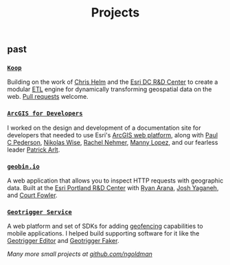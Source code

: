 <header class="colophon">

# Projects

</header>

## past

### [`Koop`](http://koopjs.github.io/)

Building on the work of [Chris Helm](https://github.com/chelm) and the [Esri DC R&D Center](http://dc.esri.com/) to create a modular [ETL](http://en.wikipedia.org/wiki/Extract,_transform,_load) engine for dynamically transforming geospatial data on the web. [Pull requests](http://readwrite.com/2014/07/02/github-pull-request-etiquette) welcome.

### [`ArcGIS for Developers`](https://developers.arcgis.com)

I worked on the design and development of a documentation site for developers that needed to use Esri's [ArcGIS web platform](http://www.arcgis.com/features/), along with [Paul C Pederson](http://ppaulcpederson.com), [Nikolas Wise](http://nikolas.io/), [Rachel Nehmer](https://github.com/kneemer), [Manny Lopez](https://twitter.com/himannylopez), and our fearless leader [Patrick Arlt](https://github.com/patrickarlt/).

### [`geobin.io`](http://geobin.io)

A web application that allows you to inspect HTTP requests with geographic data. Built at the [Esri Portland R&D Center](http://pdx.esri.com) with [Ryan Arana](https://github.com/aranasaurus), [Josh Yaganeh](https://github.com/jyaganeh), and [Court Fowler](https://github.com/courtf).

### [`Geotrigger Service`](https://developers.arcgis.com/en/features/geotrigger-service/)

A web platform and set of SDKs for adding [geofencing](http://en.wikipedia.org/wiki/Geo-fence) capabilities to mobile applications. I helped build supporting software for it like the [Geotrigger Editor](https://developers.arcgis.com/geotrigger-service/guide/geotrigger-editor/) and [Geotrigger Faker](https://developers.arcgis.com/geotrigger-service/guide/geotrigger-faker/).

*Many more small projects at [github.com/ngoldman](https://github.com/ngoldman?tab=repositories)*
